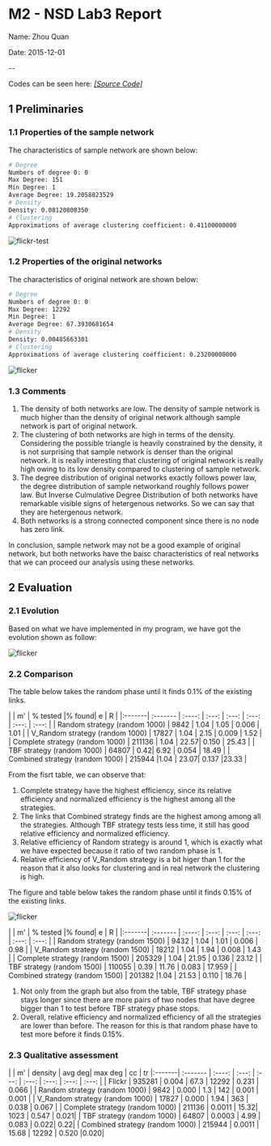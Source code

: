 # M2 - NSD Lab3 Report

Name: Zhou Quan

Date: 2015-12-01

--

Codes can be seen here: [*[Source Code]*][1]

[1]: https://github.com/JoshPAT/network-structure-and-dynamics/tree/master/exercise_5

## 1 Preliminaries

### 1.1 Properties of the sample network

The characteristics of sample network are shown below:

```bash
# Degree
Numbers of degree 0: 0
Max Degree: 151
Min Degree: 1
Average Degree: 19.2058823529
# Density
Density: 0.08120808350
# Clustering
Approximations of average clustering coefficient: 0.41100000000
```

![flickr-test](figures/flickr-test.png)

### 1.2 Properties of the original networks

The characteristics of original network are shown below:

```bash
# Degree
Numbers of degree 0: 0
Max Degree: 12292
Min Degree: 1
Average Degree: 67.3930681654
# Density
Density: 0.00485663301
# Clustering
Approximations of average clustering coefficient: 0.23200000000
```

![flicker](figures/flickr.png)

### 1.3 Comments

1. The density of both networks are low. The density of sample network is much higher than the density of original network although sample network is part of original network. 
2. The clustering of both networks are high in terms of the density.  Considering the possible triangle is heavily constrained by the density, it is not surprising that sample network is denser than the original network. It is really interesting that clustering of original network is really high owing to its low density compared to clustering of sample network.
3. The degree distribution of original networks exactly follows power law, the degree distribution of sample networkand roughly follows power law. But Inverse Culmulative Degree Distribution of both networks have remarkable visible signs of hetergenous networks. So we can say that they are hetergenous network.
4. Both networks is a strong connected component since there is no node has zero link.

In conclusion, sample network may not be a good example of original network, but both networks have the baisc characteristics of real networks that we can proceed our analysis using these networks.
 
## 2 Evaluation

### 2.1 Evolution

Based on what we have implemented in my program, we have got the evolution shown as follow:

![flicker](figures/flickr-whole.png)

### 2.2 Comparison

The table below takes the random phase until it finds 0.1% of the existing links.

|          |   m' | % tested |% found| e | R |
|:-------| :------- | :----: | :---: | :---: | :---: | :---: | :---: |
| Random strategy (random 1000)   | 9842    | 1.04 | 1.05 |  0.006 | 1.01 |
| V_Random strategy (random 1000) |  17827  | 1.04 | 2.15 |  0.009 |  1.52 |
| Complete strategy (random 1000) |  211136 | 1.04 | 22.57| 0.150 | 25.43 |
| TBF strategy (random 1000)      | 64807    | 0.42| 6.92 | 0.054 | 18.49 |
| Combined strategy (random 1000) |  215944  |1.04 | 23.07| 0.137 |23.33 |

From the fisrt table, we can observe that:
1. Complete strategy have the highest efficiency, since its relative efficiency and normalized efficiency is the highest among all the strategies. 
2. The links that Combined strategy finds are the highest among among all the strategies. Although TBF strategy tests less time, it still has good relative efficiency and normalized efficiency. 
3. Relative efficiency of Random strategy is around 1, which is exactly what we have expected because it ratio of two random phase is 1. 
4. Relative efficiency of V_Random strategy is a bit higer than 1 for the reason that it also looks for clustering and in real network the clustering is high.


The figure and table below takes the random phase until it finds 0.15% of the existing links.

![flicker](figures/flickr-whole15.png)


| |   m' | % tested |% found| e | R |
|:-------| :------- | :----: | :---: | :---: | :---: | :---: | :---: |
| Random strategy (random 1500)   |  9432      | 1.04 | 1.01  |  0.006 |  0.98  |
| V_Random strategy (random 1500) |  18212    | 1.04 | 1.94  |  0.008 |  1.43  |
| Complete strategy (random 1500) |  205329   | 1.04 | 21.95 |  0.136 |  23.12  |
| TBF strategy (random 1500)      |  110055    | 0.39 | 11.76  |  0.083 |  17.959 |
| Combined strategy (random 1500) |  201382   |1.04  | 21.53 |  0.110 | 18.76  |

1. Not only from the graph but also from the table, TBF strategy phase stays longer since there are more pairs of two nodes that have degree bigger than 1 to test before TBF strategy phase stops.
2. Overall, relative efficiency and normalized efficiency of all the strategies are lower than before. The reason for this is that random phase have to test more before it finds 0.15%.

### 2.3 Qualitative assessment

| |   m' | density | avg deg| max deg | cc | tr
|:-------| :------- | :----: | :---: | :---: | :---: | :---: | :---: | :---: |
| Flickr                           |  935281    | 0.004 | 67.3  |  12292 |  0.231  | 0.066 |
| Random strategy (random 1000)    |  9842      | 0.000 | 1.3 |  142    |  0.001  |  0.001 |
| V_Random strategy (random 1000)  |  17827     | 0.000 | 1.94  |  363 |  0.038  | 0.067 |
| Complete strategy (random 1000)  |  211136    | 0.0011 | 15.32|  1023 |  0.547  | 0.021|
| TBF strategy (random 1000)       |  64807     | 0.0003 | 4.99  |  0.083 |  0.022| 0.22|
| Combined strategy (random 1000)  |  215944    | 0.0011  | 15.68 |  12292 | 0.520  |0.020|






